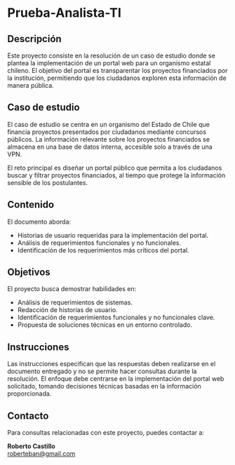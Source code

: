 # Prueba-Analista-TI

## Descripción

Este proyecto consiste en la resolución de un caso de estudio donde se plantea la implementación de un portal web para un organismo estatal chileno. El objetivo del portal es transparentar los proyectos financiados por la institución, permitiendo que los ciudadanos exploren esta información de manera pública.

## Caso de estudio

El caso de estudio se centra en un organismo del Estado de Chile que financia proyectos presentados por ciudadanos mediante concursos públicos. La información relevante sobre los proyectos financiados se almacena en una base de datos interna, accesible solo a través de una VPN.

El reto principal es diseñar un portal público que permita a los ciudadanos buscar y filtrar proyectos financiados, al tiempo que protege la información sensible de los postulantes.

## Contenido

El documento aborda:
- Historias de usuario requeridas para la implementación del portal.
- Análisis de requerimientos funcionales y no funcionales.
- Identificación de los requerimientos más críticos del portal.

## Objetivos

El proyecto busca demostrar habilidades en:
- Análisis de requerimientos de sistemas.
- Redacción de historias de usuario.
- Identificación de requerimientos funcionales y no funcionales clave.
- Propuesta de soluciones técnicas en un entorno controlado.

## Instrucciones

Las instrucciones especifican que las respuestas deben realizarse en el documento entregado y no se permite hacer consultas durante la resolución. El enfoque debe centrarse en la implementación del portal web solicitado, tomando decisiones técnicas basadas en la información proporcionada.

## Contacto

Para consultas relacionadas con este proyecto, puedes contactar a:

**Roberto Castillo**  
[roberteban@gmail.com](mailto:roberteban@gmail.com)
